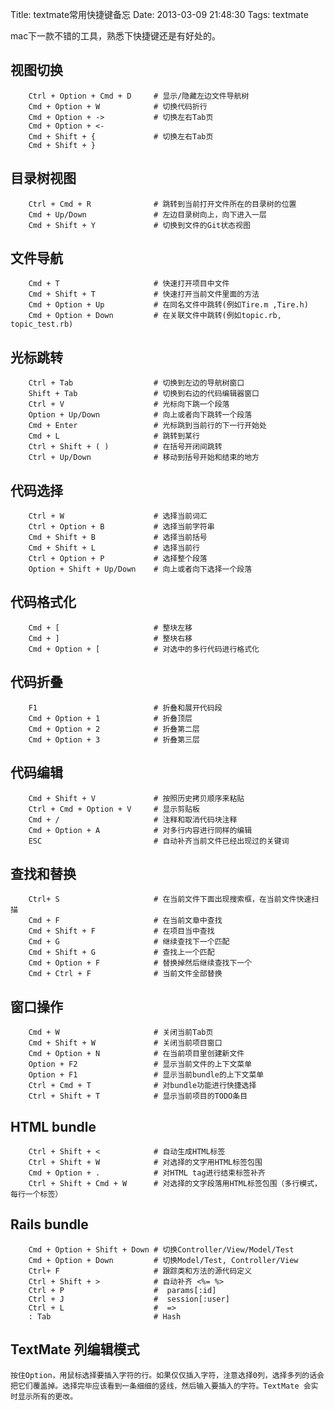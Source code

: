 Title: textmate常用快捷键备忘
Date: 2013-03-09 21:48:30
Tags: textmate

mac下一款不错的工具，熟悉下快捷键还是有好处的。

## 视图切换
    	Ctrl + Option + Cmd + D     # 显示/隐藏左边文件导航树
    	Cmd + Option + W            # 切换代码折行
    	Cmd + Option + ->           # 切换左右Tab页
    	Cmd + Option + <-
    	Cmd + Shift + {             # 切换左右Tab页
    	Cmd + Shift + }
##  目录树视图
    	Ctrl + Cmd + R              # 跳转到当前打开文件所在的目录树的位置
    	Cmd + Up/Down               # 左边目录树向上，向下进入一层 
    	Cmd + Shift + Y             # 切换到文件的Git状态视图
##  文件导航
    	Cmd + T                     # 快速打开项目中文件
    	Cmd + Shift + T             # 快速打开当前文件里面的方法
    	Cmd + Option + Up           # 在同名文件中跳转(例如Tire.m ,Tire.h)
    	Cmd + Option + Down         # 在关联文件中跳转(例如topic.rb, topic_test.rb)
##  光标跳转
    	Ctrl + Tab                  # 切换到左边的导航树窗口
    	Shift + Tab                 # 切换到右边的代码编辑器窗口
    	Ctrl + V                    # 光标向下跳一个段落
    	Option + Up/Down            # 向上或者向下跳转一个段落
    	Cmd + Enter                 # 光标跳到当前行的下一行开始处
    	Cmd + L                     # 跳转到某行
    	Ctrl + Shift + ( )          # 在括号开闭间跳转
    	Ctrl + Up/Down              # 移动到括号开始和结束的地方
##  代码选择
    	Ctrl + W                    # 选择当前词汇
    	Ctrl + Option + B           # 选择当前字符串
    	Cmd + Shift + B             # 选择当前括号
    	Cmd + Shift + L             # 选择当前行
    	Ctrl + Option + P           # 选择整个段落
    	Option + Shift + Up/Down    # 向上或者向下选择一个段落
##  代码格式化
    	Cmd + [                     # 整块左移
    	Cmd + ]                     # 整块右移
    	Cmd + Option + [            # 对选中的多行代码进行格式化
##  代码折叠
    	F1                          # 折叠和展开代码段
    	Cmd + Option + 1            # 折叠顶层
    	Cmd + Option + 2            # 折叠第二层
    	Cmd + Option + 3            # 折叠第三层
##  代码编辑
    	Cmd + Shift + V             # 按照历史拷贝顺序来粘贴
    	Ctrl + Cmd + Option + V     # 显示剪贴板
    	Cmd + /                     # 注释和取消代码块注释
    	Cmd + Option + A            # 对多行内容进行同样的编辑
    	ESC                         # 自动补齐当前文件已经出现过的关键词
##  查找和替换
    	Ctrl+ S                     # 在当前文件下面出现搜索框，在当前文件快速扫描
    	Cmd + F                     # 在当前文章中查找
    	Cmd + Shift + F             # 在项目当中查找
    	Cmd + G                     # 继续查找下一个匹配
    	Cmd + Shift + G             # 查找上一个匹配
    	Cmd + Option + F            # 替换掉然后继续查找下一个
    	Cmd + Ctrl + F              # 当前文件全部替换
##  窗口操作
    	Cmd + W                     # 关闭当前Tab页
    	Cmd + Shift + W             # 关闭当前项目窗口
    	Cmd + Option + N            # 在当前项目里创建新文件
    	Option + F2                 # 显示当前文件的上下文菜单
    	Option + F1                 # 显示当前bundle的上下文菜单
    	Ctrl + Cmd + T              # 对bundle功能进行快捷选择
    	Ctrl + Shift + T            # 显示当前项目的TODO条目
##  HTML bundle
    	Ctrl + Shift + <            # 自动生成HTML标签
    	Ctrl + Shift + W            # 对选择的文字用HTML标签包围
    	Cmd + Option + .            # 对HTML tag进行结束标签补齐
    	Ctrl + Shift + Cmd + W      # 对选择的文字段落用HTML标签包围（多行模式，每行一个标签）
##  Rails bundle
    	Cmd + Option + Shift + Down # 切换Controller/View/Model/Test
    	Cmd + Option + Down         # 切换Model/Test, Controller/View 
    	Ctrl+ F                     # 跟踪类和方法的源代码定义
    	Ctrl + Shift + >            # 自动补齐 <%= %>
    	Ctrl + P                    #  params[:id]
    	Ctrl + J                    #  session[:user]
    	Ctrl + L                    #  =>
    	: Tab                       # Hash
##  TextMate 列编辑模式
    按住Option，用鼠标选择要插入字符的行。如果仅仅插入字符，注意选择0列，选择多列的话会把它们覆盖掉。选择完毕应该看到一条细细的竖线，然后输入要插入的字符。TextMate 会实时显示所有的更改。
